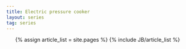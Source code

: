 ```yaml
---
title: Electric pressure cooker
layout: series
tag: series
---
```

<ul>
  	  {% assign article_list = site.pages %}
  	  {% include JB/article_list %}
</ul>
